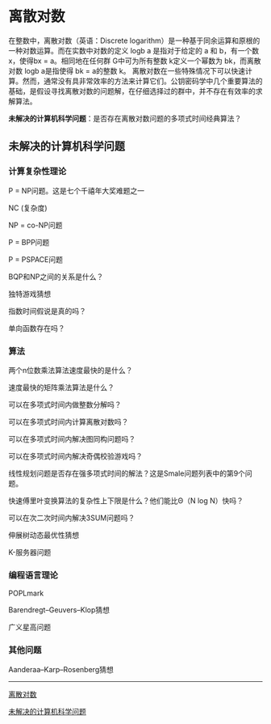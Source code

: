 # 离散对数

在整数中，离散对数（英语：Discrete logarithm）是一种基于同余运算和原根的一种对数运算。而在实数中对数的定义 logb a 是指对于给定的 a 和 b，有一个数 x，使得bx = a。相同地在任何群 G中可为所有整数 k定义一个幂数为 bk，而离散对数 logb a是指使得 bk = a的整数 k。 离散对数在一些特殊情况下可以快速计算。然而，通常没有具非常效率的方法来计算它们。公钥密码学中几个重要算法的基础，是假设寻找离散对数的问题解，在仔细选择过的群中，并不存在有效率的求解算法。

**未解决的计算机科学问题**：是否存在离散对数问题的多项式时间经典算法？


   ## 未解决的计算机科学问题

   ### 计算复杂性理论
   
   P = NP问题。这是七个千禧年大奖难题之一
   
   NC (复杂度)
   
   NP = co-NP问题
   
   P = BPP问题
   
   P = PSPACE问题
   
   BQP和NP之间的关系是什么？
   
   独特游戏猜想
   
   指数时间假说是真的吗？
   
   单向函数存在吗？
   
   ### 算法

   两个n位数乘法算法速度最快的是什么？
   
   速度最快的矩阵乘法算法是什么？
   
   可以在多项式时间内做整数分解吗？
   
   可以在多项式时间内计算离散对数吗？
   
   可以在多项式时间内解决图同构问题吗？
   
   可以在多项式时间内解决奇偶校验游戏吗？
   
   线性规划问题是否存在强多项式时间的解法？这是Smale问题列表中的第9个问题。
   
   快速傅里叶变换算法的复杂性上下限是什么？他们能比Θ（N log N）快吗？
   
   可以在次二次时间内解决3SUM问题吗？
   
   伸展树动态最优性猜想
   
   K-服务器问题

   ### 编程语言理论
   
   POPLmark
   
   Barendregt–Geuvers–Klop猜想
   
   广义星高问题

   ### 其他问题
   
   Aanderaa–Karp–Rosenberg猜想







---------------------------------------

[离散对数](https://zh.wikipedia.org/wiki/%E7%A6%BB%E6%95%A3%E5%AF%B9%E6%95%B0)

[未解决的计算机科学问题](https://zh.wikipedia.org/zh-cn/%E6%9C%AA%E8%A7%A3%E5%86%B3%E7%9A%84%E8%AE%A1%E7%AE%97%E6%9C%BA%E7%A7%91%E5%AD%A6%E9%97%AE%E9%A2%98)
